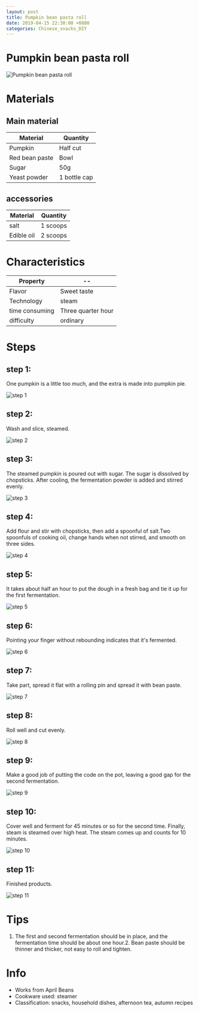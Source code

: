 ```yaml
---
layout: post
title: Pumpkin bean pasta roll
date: 2019-04-15 22:30:00 +0800
categories: Chinese_snacks_DIY
---
```


# Pumpkin bean pasta roll

![Pumpkin bean pasta roll]({{site.baseurl}}/img/424654/424654.jpg)

# Materials


## Main material

Material|Quantity
--|--
Pumpkin|Half cut
Red bean paste|Bowl
Sugar|50g
Yeast powder|1 bottle cap

## accessories

Material|Quantity
--|--
salt|1 scoops
Edible oil|2 scoops

# Characteristics

Property|--
--|--
Flavor|Sweet taste
Technology|steam
time consuming|Three quarter hour
difficulty|ordinary

# Steps

## step 1:

One pumpkin is a little too much, and the extra is made into pumpkin pie.

![step 1]({{site.baseurl}}/img/424654/1.jpg)

## step 2:

Wash and slice, steamed.

![step 2]({{site.baseurl}}/img/424654/2.jpg)

## step 3:

The steamed pumpkin is poured out with sugar. The sugar is dissolved by chopsticks. After cooling, the fermentation powder is added and stirred evenly.

![step 3]({{site.baseurl}}/img/424654/3.jpg)

## step 4:

Add flour and stir with chopsticks, then add a spoonful of salt.Two spoonfuls of cooking oil, change hands when not stirred, and smooth on three sides.

![step 4]({{site.baseurl}}/img/424654/4.jpg)

## step 5:

It takes about half an hour to put the dough in a fresh bag and tie it up for the first fermentation.

![step 5]({{site.baseurl}}/img/424654/5.jpg)

## step 6:

Pointing your finger without rebounding indicates that it's fermented.

![step 6]({{site.baseurl}}/img/424654/6.jpg)

## step 7:

Take part, spread it flat with a rolling pin and spread it with bean paste.

![step 7]({{site.baseurl}}/img/424654/7.jpg)

## step 8:

Roll well and cut evenly.

![step 8]({{site.baseurl}}/img/424654/8.jpg)

## step 9:

Make a good job of putting the code on the pot, leaving a good gap for the second fermentation.

![step 9]({{site.baseurl}}/img/424654/9.jpg)

## step 10:

Cover well and ferment for 45 minutes or so for the second time. Finally, steam is steamed over high heat. The steam comes up and counts for 10 minutes.

![step 10]({{site.baseurl}}/img/424654/10.jpg)

## step 11:

Finished products.

![step 11]({{site.baseurl}}/img/424654/11.jpg)

# Tips

1. The first and second fermentation should be in place, and the fermentation time should be about one hour.2. Bean paste should be thinner and thicker, not easy to roll and tighten.

# Info

- Works from April Beans
- Cookware used: steamer
- Classification: snacks, household dishes, afternoon tea, autumn recipes